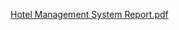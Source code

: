 [Hotel Management System Report.pdf](https://github.com/AjeeshTR/M1_ProjectGoal_HotelManagement/files/8050707/Hotel.Management.System.Report.pdf)
